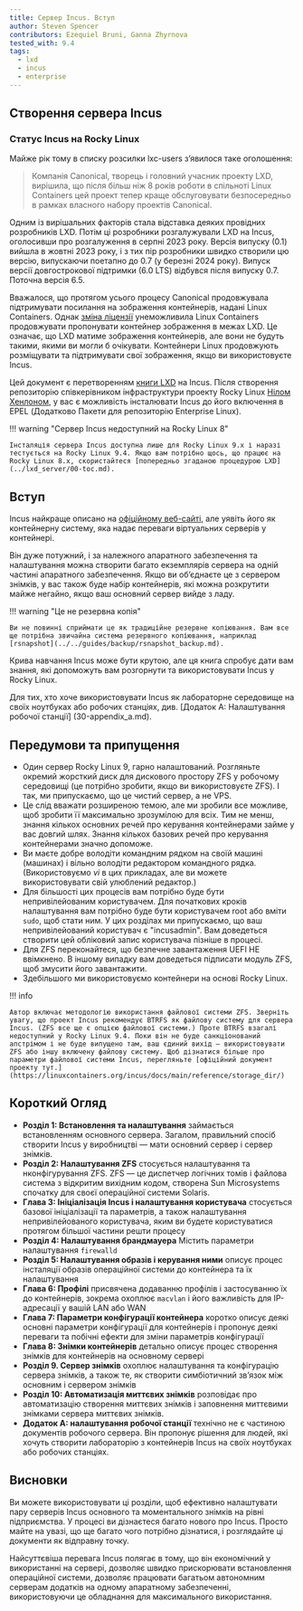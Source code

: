 ```yaml
---
title: Сервер Incus. Вступ
author: Steven Spencer
contributors: Ezequiel Bruni, Ganna Zhyrnova
tested_with: 9.4
tags:
  - lxd
  - incus
  - enterprise
---
```


## Створення сервера Incus

### Статус Incus на Rocky Linux

Майже рік тому в списку розсилки lxc-users з’явилося таке оголошення:

> Компанія Canonical, творець і головний учасник проекту LXD, вирішила, що після більш ніж 8 років роботи в спільноті Linux Containers цей проект тепер краще обслуговувати безпосередньо в рамках власного набору проектів Canonical.

Одним із вирішальних факторів стала відставка деяких провідних розробників LXD. Потім ці розробники розгалужували LXD на Incus, оголосивши про розгалуження в серпні 2023 року. Версія випуску (0.1) вийшла в жовтні 2023 року, і з тих пір розробники швидко створили цю версію, випускаючи поетапно до 0.7 (у березні 2024 року). Випуск версії довгострокової підтримки (6.0 LTS) відбувся після випуску 0.7. Поточна версія 6.5.

Вважалося, що протягом усього процесу Canonical продовжувала підтримувати посилання на зображення контейнерів, надані Linux Containers. Однак [зміна ліцензії](https://stgraber.org/2023/12/12/lxd-now-re-licensed-and-under-a-cla/) унеможливила Linux Containers продовжувати пропонувати контейнер зображення в межах LXD. Це означає, що LXD матиме зображення контейнерів, але вони не будуть такими, якими ви могли б очікувати. Контейнери Linux продовжують розміщувати та підтримувати свої зображення, якщо ви використовуєте Incus.

Цей документ є перетворенням [книги LXD](../lxd_server/00-toc.md) на Incus. Після створення репозиторію співкерівником інфраструктури проекту Rocky Linux [Нілом Хенлоном](https://wiki.rockylinux.org/team/infrastructure/), у вас є можливість інсталювати Incus до його включення в EPEL (Додатково Пакети для репозиторію Enterprise Linux).

!!! warning "Сервер Incus недоступний на Rocky Linux 8"

```
Інсталяція сервера Incus доступна лише для Rocky Linux 9.x і наразі тестується на Rocky Linux 9.4. Якщо вам потрібно щось, що працює на Rocky Linux 8.x, скористайтеся [попередньо згаданою процедурою LXD](../lxd_server/00-toc.md).
```

## Вступ

Incus найкраще описано на [офіційному веб-сайті](https://linuxcontainers.org/incus/), але уявіть його як контейнерну систему, яка надає переваги віртуальних серверів у контейнері.

Він дуже потужний, і за належного апаратного забезпечення та налаштування можна створити багато екземплярів сервера на одній частині апаратного забезпечення. Якщо ви об’єднаєте це з сервером знімків, у вас також буде набір контейнерів, які можна розкрутити майже негайно, якщо ваш основний сервер вийде з ладу.

!!! warning "Це не резервна копія"

```
Ви не повинні сприймати це як традиційне резервне копіювання. Вам все ще потрібна звичайна система резервного копіювання, наприклад [rsnapshot](../../guides/backup/rsnapshot_backup.md).
```

Крива навчання Incus може бути крутою, але ця книга спробує дати вам знання, які допоможуть вам розгорнути та використовувати Incus у Rocky Linux.

Для тих, хто хоче використовувати Incus як лабораторне середовище на своїх ноутбуках або робочих станціях, див. [Додаток A: Налаштування робочої станції] (30-appendix_a.md).

## Передумови та припущення

- Один сервер Rocky Linux 9, гарно налаштований. Розгляньте окремий жорсткий диск для дискового простору ZFS у робочому середовищі (це потрібно зробити, якщо ви використовуєте ZFS). І так, ми припускаємо, що це чистий сервер, а не VPS.
- Це слід вважати розширеною темою, але ми зробили все можливе, щоб зробити її максимально зрозумілою для всіх. Тим не менш, знання кількох основних речей про керування контейнерами займе у вас довгий шлях. Знання кількох базових речей про керування контейнерами значно допоможе.
- Ви маєте добре володіти командним рядком на своїй машині (машинах) і вільно володіти редактором командного рядка. (Використовуємо _vi_ в цих прикладах, але ви можете використовувати свій улюблений редактор.)
- Для більшості цих процесів вам потрібно буде бути непривілейованим користувачем. Для початкових кроків налаштування вам потрібно буде бути користувачем root або вміти `sudo`, щоб стати ним. У цих розділах ми припускаємо, що ваш непривілейований користувач є "incusadmin". Вам доведеться створити цей обліковий запис користувача пізніше в процесі.
- Для ZFS переконайтеся, що безпечне завантаження UEFI НЕ ввімкнено. В іншому випадку вам доведеться підписати модуль ZFS, щоб змусити його завантажити.
- Здебільшого ми використовуємо контейнери на основі Rocky Linux.

!!! info

```
Автор включає методологію використання файлової системи ZFS. Зверніть увагу, що проект Incus рекомендує BTRFS як файлову систему для сервера Incus. (ZFS все ще є опцією файлової системи.) Проте BTRFS взагалі недоступний у Rocky Linux 9.4. Поки він не буде санкціонований апстрімом і не буде випущено там, ваш єдиний вихід — використовувати ZFS або іншу включену файлову систему. Щоб дізнатися більше про параметри файлової системи Incus, перегляньте [офіційний документ проекту тут.](https://linuxcontainers.org/incus/docs/main/reference/storage_dir/)  
```

## Короткий Огляд

- **Розділ 1: Встановлення та налаштування** займається встановленням основного сервера. Загалом, правильний спосіб створити Incus у виробництві — мати основний сервер і сервер знімків.
- **Розділ 2: Налаштування ZFS** стосується налаштування та нконфігурування ZFS. ZFS — це диспетчер логічних томів і файлова система з відкритим вихідним кодом, створена Sun Microsystems спочатку для своєї операційної системи Solaris.
- **Глава 3: Ініціалізація Incus і налаштування користувача** стосується базової ініціалізації та параметрів, а також налаштування непривілейованого користувача, яким ви будете користуватися протягом більшої частини решти процесу
- **Розділ 4: Налаштування брандмауера** Містить параметри налаштування `firewalld`
- **Розділ 5: Налаштування образів і керування ними** описує процес інсталяції образів операційної системи до контейнера та їх налаштування
- **Глава 6: Профілі** присвячена додаванню профілів і застосуванню їх до контейнерів, зокрема охоплює `macvlan` і його важливість для IP-адресації у вашій LAN або WAN
- **Глава 7: Параметри конфігурації контейнера** коротко описує деякі основні параметри конфігурації для контейнерів і пропонує деякі переваги та побічні ефекти для зміни параметрів конфігурації
- **Глава 8: Знімки контейнерів** детально описує процес створення знімків для контейнерів на основному сервері
- **Розділ 9. Сервер знімків** охоплює налаштування та конфігурацію сервера знімків, а також те, як створити симбіотичний зв’язок між основним і сервером знімків
- **Розділ 10: Автоматизація миттєвих знімків** розповідає про автоматизацію створення миттєвих знімків і заповнення миттєвими знімками сервера миттєвих знімків.
- **Додаток A: налаштування робочої станції** технічно не є частиною документів робочого сервера. Він пропонує рішення для людей, які хочуть створити лабораторію з контейнерів Incus на своїх ноутбуках або робочих станціях.

## Висновки

Ви можете використовувати ці розділи, щоб ефективно налаштувати пару серверів Incus основного та моментального знімків на рівні підприємства. У процесі ви дізнаєтеся багато нового про Incus. Просто майте на увазі, що ще багато чого потрібно дізнатися, і розглядайте ці документи як відправну точку.

Найсуттєвіша перевага Incus полягає в тому, що він економічний у використанні на сервері, дозволяє швидко прискорювати встановлення операційної системи, дозволяє працювати багатьом автономним серверам додатків на одному апаратному забезпеченні, використовуючи це обладнання для максимального використання.
